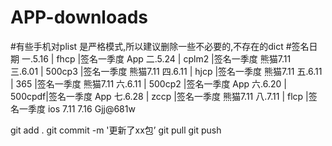 ﻿# APP-downloads
#有些手机对plist 是严格模式,所以建议删除一些不必要的,不存在的dict
#签名日期
一.5.16  | fhcp   |签名一季度   App
二.5.24  | cplm2  |签名一季度   熊猫7.11	
三.6.01  | 500cp3 |签名一季度   熊猫7.11
四.6.11  | hjcp   |签名一季度   熊猫7.11
五.6.11  | 365    |签名一季度   熊猫7.11
六.6.11  | 500cp2 |签名一季度   App
六.6.20  | 500cpdf|签名一季度   App
七.6.28  | zccp   |签名一季度   熊猫7.11
八.7.11  | flcp   |签名一季度   ios 7.11   7.16
Gjj@681w


git add . 
git commit -m '更新了xx包’
git pull
git push



